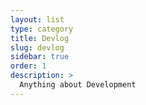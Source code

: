 ```yaml
---
layout: list
type: category
title: Devlog
slug: devlog
sidebar: true
order: 1
description: >
  Anything about Development
---
```

